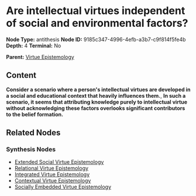 # Are intellectual virtues independent of social and environmental factors?

**Node Type:** antithesis
**Node ID:** 9185c347-4996-4efb-a3b7-c9f814f5fe4b
**Depth:** 4
**Terminal:** No

**Parent:** [Virtue Epistemology](virtue-epistemology-synthesis-385211b3-effe-4c1e-820a-53ea345ccd88.md)

## Content

**Consider a scenario where a person's intellectual virtues are developed in a social and educational context that heavily influences them.**, **In such a scenario, it seems that attributing knowledge purely to intellectual virtue without acknowledging these factors overlooks significant contributors to the belief formation.**

## Related Nodes

### Synthesis Nodes

- [Extended Social Virtue Epistemology](extended-social-virtue-epistemology-synthesis-ced45ca2-4742-4cba-a768-6ee889cc70c0.md)
- [Relational Virtue Epistemology](relational-virtue-epistemology-synthesis-eee0b800-7ad2-4013-8dbb-9d9a0dbd6df7.md)
- [Integrated Virtue Epistemology](integrated-virtue-epistemology-synthesis-00f3b9ed-d8ad-4d66-8d72-997d46d2e1c8.md)
- [Contextual Virtue Epistemology](contextual-virtue-epistemology-synthesis-9a004361-0713-4565-a9dd-4cc5e91cc6d1.md)
- [Socially Embedded Virtue Epistemology](socially-embedded-virtue-epistemology-synthesis-32a94494-1a81-4013-bb41-9fd774d4852e.md)
